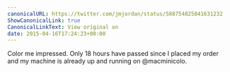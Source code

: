 ```yaml
---
canonicalURL: https://twitter.com/jmjordan/status/588754825841631232
ShowCanonicalLink: true
CanonicalLinkText: View original on
date: 2015-04-16T17:24:23+00:00
---
```

Color me impressed. Only 18 hours have passed since I placed my order and my machine is already up and running on @macminicolo.